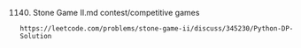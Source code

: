 1140. Stone Game II.md
	contest/competitive games  
	
	https://leetcode.com/problems/stone-game-ii/discuss/345230/Python-DP-Solution

